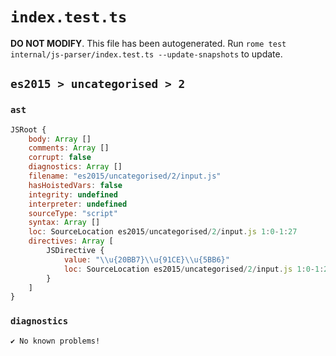 # `index.test.ts`

**DO NOT MODIFY**. This file has been autogenerated. Run `rome test internal/js-parser/index.test.ts --update-snapshots` to update.

## `es2015 > uncategorised > 2`

### `ast`

```javascript
JSRoot {
	body: Array []
	comments: Array []
	corrupt: false
	diagnostics: Array []
	filename: "es2015/uncategorised/2/input.js"
	hasHoistedVars: false
	integrity: undefined
	interpreter: undefined
	sourceType: "script"
	syntax: Array []
	loc: SourceLocation es2015/uncategorised/2/input.js 1:0-1:27
	directives: Array [
		JSDirective {
			value: "\\u{20BB7}\\u{91CE}\\u{5BB6}"
			loc: SourceLocation es2015/uncategorised/2/input.js 1:0-1:27
		}
	]
}
```

### `diagnostics`

```
✔ No known problems!

```
